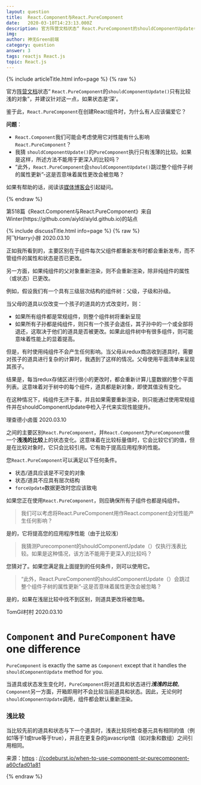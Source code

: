 ```yaml
---
layout: question
title:  React.Component与React.PureComponent
date:   2020-03-10T14:23:13.000Z
description: 官方阵营文档状态“ React.PureComponent的shouldComponentUpdate()只有比较浅的对象”，并建议针对这一点，如果状态是...
img: 
author: 神无Green前端
category: question
answer: 3
tags: reactjs React.js
topic: React.js
---
```

<div class="article-root">
  <div class="article">
    {% include articleTitle.html info=page %}
    {% raw %}
    <div class="article-content"><p><font style="vertical-align: inherit;"><font style="vertical-align: inherit;">官方</font></font><a href="https://reactjs.org/docs/react-api.html#reactpurecomponent" rel="noreferrer"><font style="vertical-align: inherit;"><font style="vertical-align: inherit;">阵营文档</font></font></a><font style="vertical-align: inherit;"><font style="vertical-align: inherit;">状态“ </font></font><code>React.PureComponent</code><font style="vertical-align: inherit;"><font style="vertical-align: inherit;">的</font></font><code>shouldComponentUpdate()</code><font style="vertical-align: inherit;"><font style="vertical-align: inherit;">只有比较浅的对象”，并建议针对这一点，如果状态是‘深’。</font></font></p>

<p><font style="vertical-align: inherit;"><font style="vertical-align: inherit;">鉴于此，</font></font><code>React.PureComponent</code><font style="vertical-align: inherit;"><font style="vertical-align: inherit;">在创建React组件时，</font><font style="vertical-align: inherit;">为什么有人应该偏爱它</font><font style="vertical-align: inherit;">？</font></font></p>

<p><strong><font style="vertical-align: inherit;"><font style="vertical-align: inherit;">问题</font></font></strong><font style="vertical-align: inherit;"><font style="vertical-align: inherit;">：</font></font></p>

<ul>
<li><font style="vertical-align: inherit;"></font><code>React.Component</code><font style="vertical-align: inherit;"><font style="vertical-align: inherit;">我们可能会考虑</font><font style="vertical-align: inherit;">使用它对性能有什么影响</font></font><code>React.PureComponent</code><font style="vertical-align: inherit;"><font style="vertical-align: inherit;">？</font></font></li>
<li><font style="vertical-align: inherit;"><font style="vertical-align: inherit;">我猜   </font></font><code>shouldComponentUpdate()</code><font style="vertical-align: inherit;"><font style="vertical-align: inherit;">的</font></font><code>PureComponent</code><font style="vertical-align: inherit;"><font style="vertical-align: inherit;">执行只有浅薄的比较。</font><font style="vertical-align: inherit;">如果是这样，所述方法不能用于更深入的比较吗？</font></font></li>
<li><font style="vertical-align: inherit;"><font style="vertical-align: inherit;">“此外，</font></font><code>React.PureComponent</code><font style="vertical-align: inherit;"><font style="vertical-align: inherit;">会</font></font><code>shouldComponentUpdate()</code><font style="vertical-align: inherit;"><font style="vertical-align: inherit;">跳过整个组件子树的属性更新”-这是否意味着属性更改会被忽略？</font></font></li>
</ul>

<p><font style="vertical-align: inherit;"><font style="vertical-align: inherit;">如果有帮助的话</font><font style="vertical-align: inherit;">，阅读该</font></font><a href="https://medium.com/modus-create-front-end-development/component-rendering-performance-in-react-df859b474adc#.d02ak0fwb" rel="noreferrer"><font style="vertical-align: inherit;"><font style="vertical-align: inherit;">媒体博客会</font></font></a><font style="vertical-align: inherit;"><font style="vertical-align: inherit;">引起疑问</font><font style="vertical-align: inherit;">。</font></font></p></div>
    {% endraw %}
  </div>
  <p class="winter_mark">第518篇《React.Component与React.PureComponent》来自Winter(https://github.com/aiyld/aiyld.github.io)的站点</p>
  <div class="discuss-wrapper">
    {% include discussTitle.html info=page %}
    {% raw %}
    <div class="discuss-item">
        <div class="discuss-parent">
          <div class="discuss-meta">
            <span class="discuss-user">阿飞Harry小胖</span>
            <span class="discuss-time">2020.03.10</span>
          </div>
          <div class="discuss-comment"><p><font style="vertical-align: inherit;"><font style="vertical-align: inherit;">正如我所看到的，主要区别在于组件每次父组件都重新发布时都会重新发布，而不管组件的属性和状态是否已更改。</font></font></p>

<p><font style="vertical-align: inherit;"><font style="vertical-align: inherit;">另一方面，如果纯组件的父对象重新渲染，则不会重新渲染，除非纯组件的属性（或状态）已更改。 </font></font></p>

<p><font style="vertical-align: inherit;"><font style="vertical-align: inherit;">例如，假设我们有一个具有三级层次结构的组件树：父级，子级和孙级。 </font></font></p>

<p><font style="vertical-align: inherit;"><font style="vertical-align: inherit;">当父母的道具以仅改变一个孩子的道具的方式改变时，则：</font></font></p>

<ul>
<li><font style="vertical-align: inherit;"><font style="vertical-align: inherit;">如果所有组件都是常规组件，则整个组件树将重新呈现</font></font></li>
<li><font style="vertical-align: inherit;"><font style="vertical-align: inherit;">如果所有子孙都是纯组件，则只有一个孩子会退任，其子孙中的一个或全部将退还，这取决于他们的道具是否被更改。</font><font style="vertical-align: inherit;">如果此组件树中有很多组件，则可能意味着性能上的显着提高。</font></font></li>
</ul>

<p><font style="vertical-align: inherit;"><font style="vertical-align: inherit;">但是，有时使用纯组件不会产生任何影响。</font><font style="vertical-align: inherit;">当父母从redux商店收到道具时，需要对孩子的道具进行复杂的计算时，我遇到了这样的情况。</font><font style="vertical-align: inherit;">父母使用平面清单来呈现其孩子。</font></font></p>

<p><font style="vertical-align: inherit;"><font style="vertical-align: inherit;">结果是，每当redux存储区进行很小的更改时，都会重新计算儿童数据的整个平面列表。</font><font style="vertical-align: inherit;">这意味着对于树中的每个组件，道具都是新对象，即使其值没有变化。</font></font></p>

<p><font style="vertical-align: inherit;"><font style="vertical-align: inherit;">在这种情况下，纯组件无济于事，并且如果需要重新渲染，则只能通过使用常规组件并在shouldComponentUpdate中检入子代来实现性能提升。 </font></font></p></div>
        </div></div><div class="discuss-item">
        <div class="discuss-parent">
          <div class="discuss-meta">
            <span class="discuss-user">理查德小卤蛋</span>
            <span class="discuss-time">2020.03.10</span>
          </div>
          <div class="discuss-comment"><p><font style="vertical-align: inherit;"><font style="vertical-align: inherit;">之间的主要区别</font></font><code>React.PureComponent</code><font style="vertical-align: inherit;"><font style="vertical-align: inherit;">，并</font></font><code>React.Component</code><font style="vertical-align: inherit;"><font style="vertical-align: inherit;">为</font></font><code>PureComponent</code><font style="vertical-align: inherit;"><font style="vertical-align: inherit;">做一个</font></font><strong><font style="vertical-align: inherit;"><font style="vertical-align: inherit;">浅浅的比较</font></font></strong><font style="vertical-align: inherit;"><font style="vertical-align: inherit;">上的状态变化。</font><font style="vertical-align: inherit;">这意味着在比较标量值时，它会比较它们的值，但是在比较对象时，它只会比较引用。</font><font style="vertical-align: inherit;">它有助于提高应用程序的性能。</font></font></p>

<p><font style="vertical-align: inherit;"><font style="vertical-align: inherit;">您</font></font><code>React.PureComponent</code><font style="vertical-align: inherit;"><font style="vertical-align: inherit;">可以满足以下任何条件。</font></font></p>

<ul>
<li><font style="vertical-align: inherit;"><font style="vertical-align: inherit;">状态/道具应该是不可变的对象 </font></font></li>
<li><font style="vertical-align: inherit;"><font style="vertical-align: inherit;">状态/道具不应具有层次结构</font></font></li>
<li><font style="vertical-align: inherit;"></font><code>forceUpdate</code><font style="vertical-align: inherit;"><font style="vertical-align: inherit;">数据更改时</font><font style="vertical-align: inherit;">您应该致电</font></font></li>
</ul>

<p><font style="vertical-align: inherit;"><font style="vertical-align: inherit;">如果您正在使用</font></font><code>React.PureComponent</code><font style="vertical-align: inherit;"><font style="vertical-align: inherit;">，则应确保所有子组件也都是纯组件。</font></font></p>

<blockquote>
  <p><font style="vertical-align: inherit;"><font style="vertical-align: inherit;">我们可以考虑将React.PureComponent用作React.component会对性能产生任何影响？</font></font></p>
</blockquote>

<p><font style="vertical-align: inherit;"><font style="vertical-align: inherit;">是的，它将提高您的应用程序性能（由于比较浅）</font></font></p>

<blockquote>
  <p><font style="vertical-align: inherit;"><font style="vertical-align: inherit;">我猜测Purecomponent的shouldComponentUpdate（）仅执行浅表比较。</font><font style="vertical-align: inherit;">如果是这种情况，该方法不能用于更深入的比较吗？</font></font></p>
</blockquote>

<p><font style="vertical-align: inherit;"><font style="vertical-align: inherit;">您猜对了。</font><font style="vertical-align: inherit;">如果您满足我上面提到的任何条件，则可以使用它。</font></font></p>

<blockquote>
  <p><font style="vertical-align: inherit;"><font style="vertical-align: inherit;">“此外，React.PureComponent的shouldComponentUpdate（）会跳过整个组件子树的属性更新”-这是否意味着属性更改会被忽略？</font></font></p>
</blockquote>

<p><font style="vertical-align: inherit;"><font style="vertical-align: inherit;">是的，如果在浅层比较中找不到区别，则道具更改将被忽略。</font></font></p></div>
        </div></div><div class="discuss-item">
        <div class="discuss-parent">
          <div class="discuss-meta">
            <span class="discuss-user">TomGil村村</span>
            <span class="discuss-time">2020.03.10</span>
          </div>
          <div class="discuss-comment"><h1><code>Component</code> and <code>PureComponent</code> have one difference</h1>

<p><code>PureComponent</code> is exactly the same as <code>Component</code> except that it handles the <code>shouldComponentUpdate</code> method for you.</p>

<p><font style="vertical-align: inherit;"><font style="vertical-align: inherit;">当道具或状态发生变化时，</font></font><code>PureComponent</code><font style="vertical-align: inherit;"><font style="vertical-align: inherit;">将对</font><font style="vertical-align: inherit;">道具和状态</font><font style="vertical-align: inherit;">进行</font></font><strong><em><font style="vertical-align: inherit;"><font style="vertical-align: inherit;">浅浅的比较</font></font></em></strong><font style="vertical-align: inherit;"><font style="vertical-align: inherit;">。</font></font><code>Component</code><font style="vertical-align: inherit;"><font style="vertical-align: inherit;">另一方面，开箱即用时不会比较当前道具和状态。</font><font style="vertical-align: inherit;">因此，无论何时</font></font><code>shouldComponentUpdate</code><font style="vertical-align: inherit;"><font style="vertical-align: inherit;">调用</font><font style="vertical-align: inherit;">，组件都会默认重新渲染</font><font style="vertical-align: inherit;">。</font></font></p>

<h3><font style="vertical-align: inherit;"><font style="vertical-align: inherit;">浅比较</font></font></h3>

<p><font style="vertical-align: inherit;"><font style="vertical-align: inherit;">当比较先前的道具和状态与下一个道具时，浅表比较将检查基元具有相同的值（例如1等于1或true等于true），并且在更复杂的javascript值（如对象和数组）之间引用相同。</font></font></p>

<p><font style="vertical-align: inherit;"><font style="vertical-align: inherit;">来源：</font><a href="https://codeburst.io/when-to-use-component-or-purecomponent-a60cfad01a81" rel="noreferrer"><font style="vertical-align: inherit;">https</font></a><font style="vertical-align: inherit;"> : </font></font><a href="https://codeburst.io/when-to-use-component-or-purecomponent-a60cfad01a81" rel="noreferrer"><font style="vertical-align: inherit;"><font style="vertical-align: inherit;">//codeburst.io/when-to-use-component-or-purecomponent-a60cfad01a81</font></font></a></p></div>
        </div></div>
    {% endraw %}
  </div>
<div>
